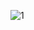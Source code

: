 ![1](https://user-images.githubusercontent.com/126434615/227889689-1034df5c-44f0-43a2-b295-3c076157773a.png)
